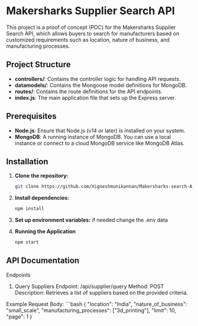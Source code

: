 # Makersharks Supplier Search API

This project is a proof of concept (POC) for the Makersharks Supplier Search API, which allows buyers to search for manufacturers based on customized requirements such as location, nature of business, and manufacturing processes.

## Project Structure

- **controllers/**: Contains the controller logic for handling API requests.
- **datamodels/**: Contains the Mongoose model definitions for MongoDB.
- **routes/**: Contains the route definitions for the API endpoints.
- **index.js**: The main application file that sets up the Express server.

## Prerequisites

- **Node.js**: Ensure that Node.js (v14 or later) is installed on your system.
- **MongoDB**: A running instance of MongoDB. You can use a local instance or connect to a cloud MongoDB service like MongoDB Atlas.

## Installation

1. **Clone the repository:**
   
   ```bash
   git clone https://github.com/Vigneshmunikannan/Makersharks-search-API.git

2. **Install dependencies:**
   
    ```bash
    npm install

3. **Set up environment variables:**
   if needed change the .env data 
4. **Running the Application**

   ```bash
   npm start
   
## API Documentation
Endpoints
1. Query Suppliers
Endpoint: /api/supplier/query
Method: POST
Description: Retrieves a list of suppliers based on the provided criteria.

Example Request Body:
        ```bash
        {
     "location": "India",
     "nature_of_business": "small_scale",
     "manufacturing_processes": ["3d_printing"],
     "limit": 10,
     "page": 1
   }




